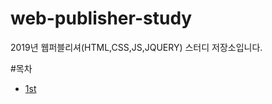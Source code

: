# web-publisher-study
2019년 웹퍼블리셔(HTML,CSS,JS,JQUERY) 스터디 저장소입니다.
  
#목차

* [1st](https://github.com/kwonkjy/webpublishstudy/blob/master/20190427_1st)
